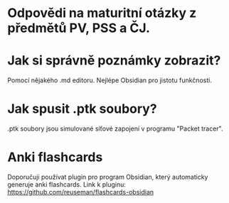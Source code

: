 # Odpovědi na maturitní otázky z předmětů PV, PSS a ČJ.

# Jak si správně poznámky zobrazit?
Pomocí nějakého .md editoru. Nejlépe Obsidian pro jistotu funkčnosti.

# Jak spusit .ptk soubory?
.ptk soubory jsou simulované síťové zapojení v programu "Packet tracer".

# Anki flashcards
Doporučuji používat plugin pro program Obsidian, který automaticky generuje anki flashcards.
Link k pluginu: https://github.com/reuseman/flashcards-obsidian
